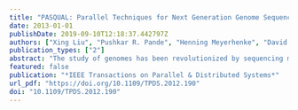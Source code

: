 ```yaml
---
title: "PASQUAL: Parallel Techniques for Next Generation Genome Sequence Assembly"
date: 2013-01-01
publishDate: 2019-09-10T12:18:37.442797Z
authors: ["Xing Liu", "Pushkar R. Pande", "Henning Meyerhenke", "David A. Bader"]
publication_types: ["2"]
abstract: "The study of genomes has been revolutionized by sequencing machines that output many short overlapping substrings (called reads). The task of sequence assembly in practice is to reconstruct long contiguous genome subsequences from the reads. With Next Generation Sequencing (NGS) technologies, assembly software needs to be more accurate, faster, and more memory-efficient due to the problem complexity and the size of the data sets. In this paper, we develop parallel algorithms and compressed data structures to address several computational challenges of NGS assembly. We demonstrate how commonly available multicore architectures can be efficiently utilized for sequence assembly. In all stages (indexing input strings, string graph construction and simplification, extraction of contiguous subsequences) of our software Pasqual, we use shared-memory parallelism to speed up the assembly process. In our experiments with data of up to 6.8 billion base pairs, we demonstrate that Pasqual generally delivers the best tradeoff between speed, memory consumption, and solution quality. On synthetic and real data sets Pasqual scales well on our test machine with 40 CPU cores with increasing number of threads. Given enough cores, Pasqual is fastest in our comparison."
featured: false
publication: "*IEEE Transactions on Parallel & Distributed Systems*"
url_pdf: "https://doi.org/10.1109/TPDS.2012.190"
doi: "10.1109/TPDS.2012.190"
---
```


